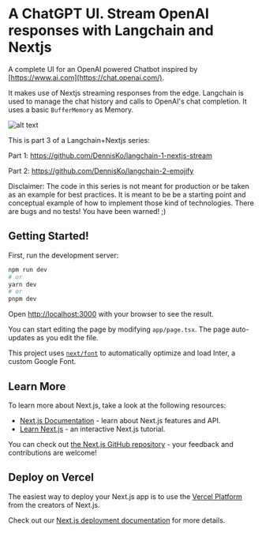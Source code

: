 # A ChatGPT UI. Stream OpenAI responses with Langchain and Nextjs

A complete UI for an OpenAI powered Chatbot inspired by [https://www.ai.com](https://chat.openai.com/).

It makes use of Nextjs streaming responses from the edge. Langchain is used to manage the chat history and calls to OpenAI's chat completion. It uses a basic `BufferMemory` as Memory.

![alt text](https://user-images.githubusercontent.com/9072277/236784050-ddc47a89-f30b-46cc-a773-77798ec918c4.gif)

This is part 3 of a Langchain+Nextjs series:

Part 1: https://github.com/DennisKo/langchain-1-nextjs-stream

Part 2: https://github.com/DennisKo/langchain-2-emojify

Disclaimer: The code in this series is not meant for production or be taken as an example for best practices. It is meant to be be a starting point and conceptual example of how to implement those kind of technologies. There are bugs and no tests! You have been warned! ;)

## Getting Started!


First, run the development server:

```bash
npm run dev
# or
yarn dev
# or
pnpm dev
```

Open [http://localhost:3000](http://localhost:3000) with your browser to see the result.

You can start editing the page by modifying `app/page.tsx`. The page auto-updates as you edit the file.

This project uses [`next/font`](https://nextjs.org/docs/basic-features/font-optimization) to automatically optimize and load Inter, a custom Google Font.

## Learn More

To learn more about Next.js, take a look at the following resources:

- [Next.js Documentation](https://nextjs.org/docs) - learn about Next.js features and API.
- [Learn Next.js](https://nextjs.org/learn) - an interactive Next.js tutorial.

You can check out [the Next.js GitHub repository](https://github.com/vercel/next.js/) - your feedback and contributions are welcome!

## Deploy on Vercel

The easiest way to deploy your Next.js app is to use the [Vercel Platform](https://vercel.com/new?utm_medium=default-template&filter=next.js&utm_source=create-next-app&utm_campaign=create-next-app-readme) from the creators of Next.js.

Check out our [Next.js deployment documentation](https://nextjs.org/docs/deployment) for more details.
